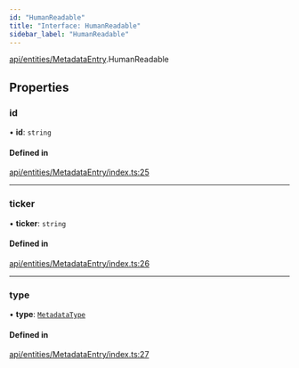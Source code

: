 ```yaml
---
id: "HumanReadable"
title: "Interface: HumanReadable"
sidebar_label: "HumanReadable"
---
```


[api/entities/MetadataEntry](../../../../../modules/API/Entities/MetadataEntry/MetadataEntry.md).HumanReadable

## Properties

### id

• **id**: `string`

#### Defined in

[api/entities/MetadataEntry/index.ts:25](https://github.com/PolymeshAssociation/polymesh-sdk/blob/07a4c5b0/src/api/entities/MetadataEntry/index.ts#L25)

___

### ticker

• **ticker**: `string`

#### Defined in

[api/entities/MetadataEntry/index.ts:26](https://github.com/PolymeshAssociation/polymesh-sdk/blob/07a4c5b0/src/api/entities/MetadataEntry/index.ts#L26)

___

### type

• **type**: [`MetadataType`](../../../../../enums/API/Entities/MetadataEntry/Types/MetadataType/MetadataType.md)

#### Defined in

[api/entities/MetadataEntry/index.ts:27](https://github.com/PolymeshAssociation/polymesh-sdk/blob/07a4c5b0/src/api/entities/MetadataEntry/index.ts#L27)

